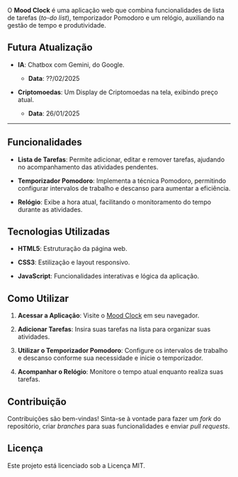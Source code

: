 O **Mood Clock** é uma aplicação web que combina funcionalidades de lista de tarefas (*to-do list*), temporizador Pomodoro e um relógio, auxiliando na gestão de tempo e produtividade.

## Futura Atualização
- **IA**: Chatbox com Gemini, do Google.
  - **Data**: ??/02/2025

- **Criptomoedas**: Um Display de Criptomoedas na tela, exibindo preço atual.
  - **Data**: 26/01/2025
---

## Funcionalidades

- **Lista de Tarefas**: Permite adicionar, editar e remover tarefas, ajudando no acompanhamento das atividades pendentes.

- **Temporizador Pomodoro**: Implementa a técnica Pomodoro, permitindo configurar intervalos de trabalho e descanso para aumentar a eficiência.

- **Relógio**: Exibe a hora atual, facilitando o monitoramento do tempo durante as atividades.

## Tecnologias Utilizadas

- **HTML5**: Estruturação da página web.

- **CSS3**: Estilização e layout responsivo.

- **JavaScript**: Funcionalidades interativas e lógica da aplicação.

## Como Utilizar

1. **Acessar a Aplicação**: Visite o [Mood Clock](https://alask-code.github.io/Mood-Clock/) em seu navegador.

2. **Adicionar Tarefas**: Insira suas tarefas na lista para organizar suas atividades.

3. **Utilizar o Temporizador Pomodoro**: Configure os intervalos de trabalho e descanso conforme sua necessidade e inicie o temporizador.

4. **Acompanhar o Relógio**: Monitore o tempo atual enquanto realiza suas tarefas.

## Contribuição

Contribuições são bem-vindas! Sinta-se à vontade para fazer um *fork* do repositório, criar *branches* para suas funcionalidades e enviar *pull requests*.

## Licença

Este projeto está licenciado sob a Licença MIT.